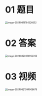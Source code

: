 # 01 题目

<img src="https://cvp.oss-cn-shanghai.aliyuncs.com/202408181845728.png" alt="image-20240818184526652" style="zoom:50%;" />



# 02 答案

<img src="https://cvp.oss-cn-shanghai.aliyuncs.com/202408202149532.png" alt="image-20240820214952359" style="zoom:50%;" />



# 03 视频

<img src="https://cvp.oss-cn-shanghai.aliyuncs.com/202408210949945.png" alt="image-20240821094906678" style="zoom:50%;" />
